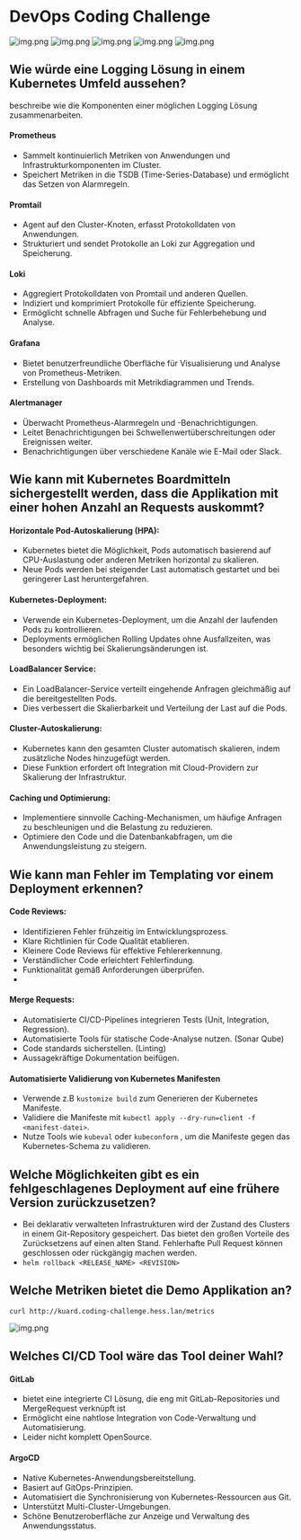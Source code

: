 # DevOps Coding Challenge


![img.png](img/Screenshot_Demo_App.png)
![img.png](img/Screenshot_Pods.png)
![img.png](img/Screenshot_Grafana.png)
![img.png](img/Screenshot_Prometheus.png)
![img.png](img/Screenshot_loki.png)

## Wie würde eine Logging Lösung in einem Kubernetes Umfeld aussehen?

beschreibe wie die Komponenten einer möglichen Logging Lösung zusammenarbeiten.

#### Prometheus

- Sammelt kontinuierlich Metriken von Anwendungen und Infrastrukturkomponenten im Cluster.
- Speichert Metriken in die TSDB (Time-Series-Database) und ermöglicht das Setzen von Alarmregeln.

#### Promtail

- Agent auf den Cluster-Knoten, erfasst Protokolldaten von Anwendungen.
- Strukturiert und sendet Protokolle an Loki zur Aggregation und Speicherung.

#### Loki

- Aggregiert Protokolldaten von Promtail und anderen Quellen.
- Indiziert und komprimiert Protokolle für effiziente Speicherung.
- Ermöglicht schnelle Abfragen und Suche für Fehlerbehebung und Analyse.

#### Grafana

- Bietet benutzerfreundliche Oberfläche für Visualisierung und Analyse von Prometheus-Metriken.
- Erstellung von Dashboards mit Metrikdiagrammen und Trends.

#### Alertmanager

- Überwacht Prometheus-Alarmregeln und -Benachrichtigungen.
- Leitet Benachrichtigungen bei Schwellenwertüberschreitungen oder Ereignissen weiter.
- Benachrichtigungen über verschiedene Kanäle wie E-Mail oder Slack.



## Wie kann mit Kubernetes Boardmitteln sichergestellt werden, dass die Applikation mit einer hohen Anzahl an Requests auskommt?

#### Horizontale Pod-Autoskalierung (HPA):
- Kubernetes bietet die Möglichkeit, Pods automatisch basierend auf CPU-Auslastung oder anderen Metriken horizontal zu skalieren.
- Neue Pods werden bei steigender Last automatisch gestartet und bei geringerer Last heruntergefahren.

#### Kubernetes-Deployment:
- Verwende ein Kubernetes-Deployment, um die Anzahl der laufenden Pods zu kontrollieren.
- Deployments ermöglichen Rolling Updates ohne Ausfallzeiten, was besonders wichtig bei Skalierungsänderungen ist.

#### LoadBalancer Service:
- Ein LoadBalancer-Service verteilt eingehende Anfragen gleichmäßig auf die bereitgestellten Pods.
- Dies verbessert die Skalierbarkeit und Verteilung der Last auf die Pods.

#### Cluster-Autoskalierung:
- Kubernetes kann den gesamten Cluster automatisch skalieren, indem zusätzliche Nodes hinzugefügt werden.
- Diese Funktion erfordert oft Integration mit Cloud-Providern zur Skalierung der Infrastruktur.

#### Caching und Optimierung:
- Implementiere sinnvolle Caching-Mechanismen, um häufige Anfragen zu beschleunigen und die Belastung zu reduzieren.
- Optimiere den Code und die Datenbankabfragen, um die Anwendungsleistung zu steigern.


## Wie kann man Fehler im Templating vor einem Deployment erkennen?

#### Code Reviews:

- Identifizieren Fehler frühzeitig im Entwicklungsprozess.
- Klare Richtlinien für Code Qualität etablieren.
- Kleinere Code Reviews für effektive Fehlererkennung.
- Verständlicher Code erleichtert Fehlerfindung.
- Funktionalität gemäß Anforderungen überprüfen.
- 
#### Merge Requests:
- Automatisierte CI/CD-Pipelines integrieren Tests (Unit, Integration, Regression).
- Automatisierte Tools für statische Code-Analyse nutzen. (Sonar Qube)
- Code standards sicherstellen. (Linting)
- Aussagekräftige Dokumentation beifügen.

#### Automatisierte Validierung von Kubernetes Manifesten
- Verwende z.B `kustomize build` zum Generieren der Kubernetes Manifeste.
- Validiere die Manifeste mit `kubectl apply --dry-run=client -f <manifest-datei>`.
- Nutze Tools wie `kubeval` oder `kubeconform` , um die Manifeste gegen das Kubernetes-Schema zu validieren.

## Welche Möglichkeiten gibt es ein fehlgeschlagenes Deployment auf eine frühere Version zurückzusetzen?
- Bei deklarativ verwalteten Infrastrukturen wird der Zustand des Clusters in einem Git-Repository gespeichert. Das bietet den großen Vorteile des Zurücksetzens auf einen alten Stand. Fehlerhafte Pull Request können geschlossen oder rückgängig machen werden.
- `helm rollback <RELEASE_NAME> <REVISION>`

    

## Welche Metriken bietet die Demo Applikation an?

```console
curl http://kuard.coding-challenge.hess.lan/metrics
```

![img.png](img/Screenshot_Metriken.png)


## Welches CI/CD Tool wäre das Tool deiner Wahl?

#### GitLab
- bietet eine integrierte CI Lösung, die eng mit GitLab-Repositories und MergeRequest verknüpft ist
- Ermöglicht eine nahtlose Integration von Code-Verwaltung und Automatisierung.
- Leider nicht komplett OpenSource.

#### ArgoCD

- Native Kubernetes-Anwendungsbereitstellung.
- Basiert auf GitOps-Prinzipien.
- Automatisiert die Synchronisierung von Kubernetes-Ressourcen aus Git.
- Unterstützt Multi-Cluster-Umgebungen.
- Schöne Benutzeroberfläche zur Anzeige und Verwaltung des Anwendungsstatus.
